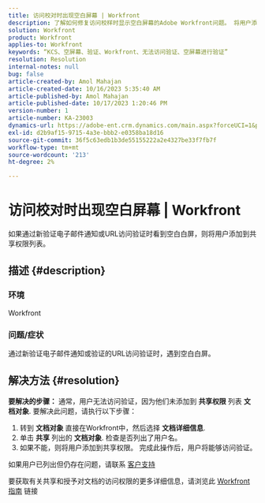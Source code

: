 ```yaml
---
title: 访问校对时出现空白屏幕 | Workfront
description: 了解如何修复访问校样时显示空白屏幕的Adobe Workfront问题。 将用户添加到共享权限列表。
solution: Workfront
product: Workfront
applies-to: Workfront
keywords: “KCS、空屏幕、验证、Workfront、无法访问验证、空屏幕进行验证”
resolution: Resolution
internal-notes: null
bug: false
article-created-by: Amol Mahajan
article-created-date: 10/16/2023 5:35:40 AM
article-published-by: Amol Mahajan
article-published-date: 10/17/2023 1:20:46 PM
version-number: 1
article-number: KA-23003
dynamics-url: https://adobe-ent.crm.dynamics.com/main.aspx?forceUCI=1&pagetype=entityrecord&etn=knowledgearticle&id=c774cfd4-e56b-ee11-8df0-6045bd006239
exl-id: d2b9af15-9715-4a3e-bbb2-e0358ba18d16
source-git-commit: 36f5c63edb1b3de55155222a2e4327be33f7fb7f
workflow-type: tm+mt
source-wordcount: '213'
ht-degree: 2%

---
```


# 访问校对时出现空白屏幕 | Workfront


如果通过新验证电子邮件通知或URL访问验证时看到空白白屏，则将用户添加到共享权限列表。

## 描述 {#description}


### <b>环境</b>

Workfront



### <b>问题/症状</b>

通过新验证电子邮件通知或验证的URL访问验证时，遇到空白白屏。


## 解决方法 {#resolution}

<b>要解决的步骤：</b>
通常，用户无法访问验证，因为他们未添加到 <b>共享权限</b> 列表 <b>文档对象</b>. 要解决此问题，请执行以下步骤：

1. 转到 <b>文档对象</b> 直接在Workfront中，然后选择 <b>文档详细信息</b>.
2. 单击 <b>共享</b> 列出的 <b>文档对象</b>. 检查是否列出了用户名。
3. 如果不能，则将用户添加到共享权限。 完成此操作后，用户将能够访问验证。




如果用户已列出但仍存在问题，请联系 [客户支持](https://experienceleague.adobe.com/docs/workfront/using/basics/tips-tricks-for-basics/contact-customer-support.html)



要获取有关共享和授予对文档的访问权限的更多详细信息，请浏览此 [Workfront指南](https://experienceleague.adobe.com/docs/workfront/using/basics/grant-request-object-permissions/document-permissions.html) 链接
